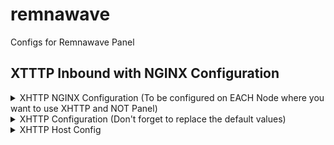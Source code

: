 # remnawave
Configs for Remnawave Panel

## XTTTP Inbound with NGINX Configuration
<details>
  <summary>
    XHTTP NGINX Configuration (To be configured on EACH Node where you want to use XHTTP and NOT Panel)
  </summary>
  ```nginx
    # gRPC Proxy
    location /VLSpdG9k {
        grpc_pass grpc://127.0.0.1:2023;
        grpc_set_header Host $host;
        grpc_set_header X-Forwarded-For $proxy_add_x_forwarded_for;
    }
  ```
</details>
<details>
  <summary>
    XHTTP Configuration (Don't forget to replace the default values)
  </summary>
  ```json
    {
      "tag": "Give any tag you want",
      "port": 2023,
      "listen": "127.0.0.1",
      "protocol": "vless",
      "settings": {
        "clients": [],
        "decryption": "none"
      },
      "sniffing": {
        "enabled": true,
        "destOverride": [
          "http",
          "tls",
          "quic"
        ]
      },
      "streamSettings": {
        "network": "xhttp",
        "xhttpSettings": {
          "path": "/VLSpdG9k"
        },
        "realitySettings": {
          "dest": "/dev/shm/nginx.sock",
          "show": false,
          "xver": 1,
          "spiderX": "",
          "shortIds": [
            "5d3ddcaf67893d8b"
          ],
          "publicKey": "8lYLXCb8jR6Fa5jq0t5SMbZ1zQcvrmOhAe4EPoDUwmo",
          "privateKey": "vkNfSoEef0T4QWyaREhx1Lrfeq0hfyYnmmDPljKg3M0",
          "serverNames": [
            "example.com"
          ]
        }
      }
    },
  ```
</details>
<details>
  <summary>
    XHTTP Host Config
  </summary>
  ![xhttp-host-config](https://raw.githubusercontent.com/TrulyInfinite/remnawave/567cb19d6661b23c447c8c27e6a177dc326338df/assets/xhttp_host_config.jpg)
</details>
